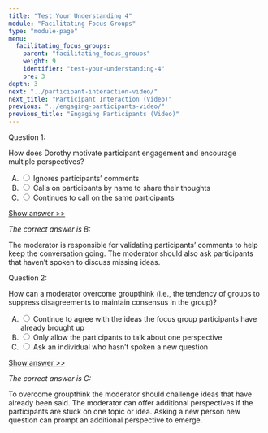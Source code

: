 ```yaml
---
title: "Test Your Understanding 4"
module: "Facilitating Focus Groups"
type: "module-page"
menu:
  facilitating_focus_groups:
    parent: "facilitating_focus_groups"
    weight: 9
    identifier: "test-your-understanding-4"
    pre: 3
depth: 3
next: "../participant-interaction-video/"
next_title: "Participant Interaction (Video)"
previous: "../engaging-participants-video/"
previous_title: "Engaging Participants (Video)"
---
```

<form method="post" action="."><div class="pageblock"><div class="cases">
<div class="casetitle">
    Question 1:
  </div>
<div class="casecontent">
<div class="casequestion">
<p>How does Dorothy motivate participant engagement and encourage multiple perspectives?</p>
<form id="form-384" method="post">
<!-- go through each question type, note that only the
        rhetorical and matching blocks have form tags -->
<!-- -->
<ol type="A"><!-- Think this is done... -->
<li>
<div class="answer-value">
<input name="question384" type="radio" value="Ignores participants’ comments">
                    Ignores participants’ comments
                  </div>
</li>
<li>
<div class="answer-value">
<input name="question384" type="radio" value="Calls on participants by name to share their thoughts">
                    Calls on participants by name to share their thoughts
                  </div>
</li>
<li>
<div class="answer-value">
<input name="question384" type="radio" value="Continues to call on the same participants">
                    Continues to call on the same participants
                  </div>
</li>
</ol>
<!-- -->
<!-- -->
<!-- adding show answer block for feedback here -->
<!-- end show answer block for feedback here -->
<!-- -->
<!-- -->
<!-- -->
</form>
<!-- -->
</div>
<!-- we want to show the answer no matter what -->
<!-- might be easier to edit question types
    directly since we show answer no matter what -->
<!-- -->
<!-- -->
<div class="casesanswerdisplay">
<a class="moretoggle" href="#q384">Show answer >></a>
<div class="toggleable" id="q384">
<p>
<i>The correct answer is B:</i>
</p><p>The moderator is responsible for validating participants’ comments to help keep the conversation going. The moderator should also ask participants that haven’t spoken to discuss missing ideas.</p>
</div>
</div>
</div>
</div>

<div class="cases">
<div class="casetitle">
    Question 2:
  </div>
<div class="casecontent">
<div class="casequestion">
<p>How can a moderator overcome groupthink (i.e., the tendency of groups to suppress disagreements to maintain consensus in the group)?</p>
<form id="form-385" method="post">
<!-- go through each question type, note that only the
        rhetorical and matching blocks have form tags -->
<!-- -->
<ol type="A"><!-- Think this is done... -->
<li>
<div class="answer-value">
<input name="question385" type="radio" value="Continue to agree with the ideas the focus group participants have already brought up">
                    Continue to agree with the ideas the focus group participants have already brought up
                  </div>
</li>
<li>
<div class="answer-value">
<input name="question385" type="radio" value="Only allow the participants to talk about one perspective">
                    Only allow the participants to talk about one perspective
                  </div>
</li>
<li>
<div class="answer-value">
<input name="question385" type="radio" value="Ask an individual who hasn’t spoken a new question">
                    Ask an individual who hasn’t spoken a new question
                  </div>
</li>
</ol>
<!-- -->
<!-- -->
<!-- adding show answer block for feedback here -->
<!-- end show answer block for feedback here -->
<!-- -->
<!-- -->
<!-- -->
</form>
<!-- -->
</div>
<!-- we want to show the answer no matter what -->
<!-- might be easier to edit question types
    directly since we show answer no matter what -->
<!-- -->
<!-- -->
<div class="casesanswerdisplay">
<a class="moretoggle" href="#q385">Show answer >></a>
<div class="toggleable" id="q385">
<p>
<i>The correct answer is C:</i>
</p><p>To overcome groupthink the moderator should challenge ideas that have already been said. The moderator can offer additional perspectives if the participants are stuck on one topic or idea. Asking a new person new question can prompt an additional perspective to emerge.</p>
</div>
</div>
</div>
</div>


</div></form>